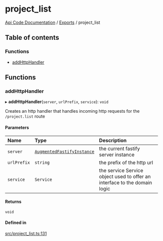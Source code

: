 # project\_list
 
[Api Code Documentation](../README.md) / [Exports](../modules.md) / project\_list

## Table of contents

### Functions

- [addHttpHandler](project_list.md#addhttphandler)

## Functions

### addHttpHandler

▸ **addHttpHandler**(`server`, `urlPrefix`, `service`): `void`

Creates an http handler that handles incoming http requests for the `/project.list` route

#### Parameters

| Name | Type | Description |
| :------ | :------ | :------ |
| `server` | [`AugmentedFastifyInstance`](../interfaces/types.AugmentedFastifyInstance.md) | the current fastify server instance |
| `urlPrefix` | `string` | the prefix of the http url |
| `service` | `Service` | the service Service object used to offer an interface to the domain logic |

#### Returns

`void`

#### Defined in

[src/project_list.ts:131](https://github.com/openkfw/TruBudget/blob/40b449a/api/src/project_list.ts#L131)
